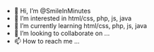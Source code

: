- 👋 Hi, I’m @SmileInMinutes
- 👀 I’m interested in html/css, php, js, java
- 🌱 I’m currently learning html/css, php, js, java
- 💞️ I’m looking to collaborate on ...
- 📫 How to reach me ...

<!---
SmileInMinutes/SmileInMinutes is a ✨ special ✨ repository because its `README.md` (this file) appears on your GitHub profile.
You can click the Preview link to take a look at your changes.
--->
